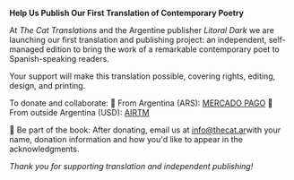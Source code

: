 **Help Us Publish Our First Translation of Contemporary Poetry**

At *The Cat Translations* and the Argentine publisher *Litoral Dark* we are launching our first translation and publishing project: an independent, self-managed edition to bring the work of a remarkable contemporary poet to Spanish-speaking readers.

Your support will make this translation possible, covering rights, editing, design, and printing.

To donate and collaborate:
📌 From Argentina (ARS): [MERCADO PAGO](link.mercadopago.com.ar/thecatranslations)
📌 From outside Argentina (USD): [AIRTM](airtm.me/micaela1d8tfnfp)

🎁 Be part of the book: After donating, email us at [info@thecat.ar](mailto:info@thecat.ar)with your name, donation information and how you'd like to appear in the acknowledgments.

*Thank you for supporting translation and independent publishing!*

